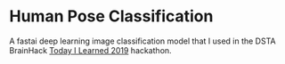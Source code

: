 # Human Pose Classification
A fastai deep learning image classification model that I used in the DSTA BrainHack [Today I Learned 2019](https://dsta.gov.sg/TIL) hackathon. 
